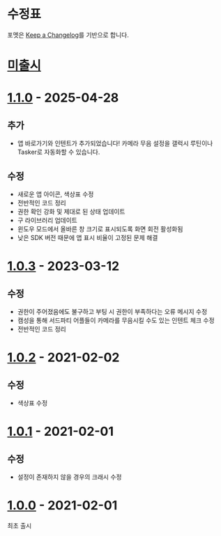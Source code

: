 # 수정표

포멧은 [Keep a Changelog][keep-a-changelog]를 기반으로 합니다.

[keep-a-changelog]: https://keepachangelog.com/en/1.0.0/

# [미출시]

[미출시]: https://github.com/ericswpark/camsung/compare/1.1.0...HEAD

# [1.1.0] - 2025-04-28

## 추가

- 앱 바로가기와 인텐트가 추가되었습니다! 카메라 무음 설정을 갤럭시 루틴이나 Tasker로 자동화할 수 있습니다.

## 수정

- 새로운 앱 아이콘, 색상표 수정
- 전반적인 코드 정리
- 권한 확인 강화 및 제대로 된 상태 업데이트
- 구 라이브러리 업데이트
- 윈도우 모드에서 올바른 창 크기로 표시되도록 화면 회전 활성화됨
- 낮은 SDK 버전 때문에 앱 표시 비율이 고정된 문제 해결

[1.1.0]: https://github.com/ericswpark/camsung/compare/1.0.3...1.1.0

# [1.0.3] - 2023-03-12

## 수정

- 권한이 주어졌음에도 불구하고 부팅 시 권한이 부족하다는 오류 메시지 수정
- 캠성을 통해 서드파티 어플들이 카메라를 무음시킬 수도 있는 인텐트 체크 수정
- 전반적인 코드 정리

# [1.0.2] - 2021-02-02

## 수정

- 색상표 수정

# [1.0.1] - 2021-02-01

## 수정

- 설정이 존재하지 않을 경우의 크래시 수정

# [1.0.0] - 2021-02-01

최초 출시

[1.0.3]: https://github.com/ericswpark/camsung/compare/1.0.2...1.0.3
[1.0.2]: https://github.com/ericswpark/camsung/compare/1.0.1...1.0.2
[1.0.1]: https://github.com/ericswpark/camsung/compare/1.0.0...1.0.1
[1.0.0]: https://github.com/ericswpark/camsung/compare/509b2f1e5b6dbbee4b2436d20d0b61c04de728bc...1.0.0
